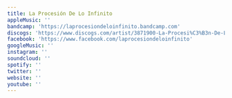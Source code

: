 ```yaml
---
title: La Procesión De Lo Infinito
appleMusic: ''
bandcamp: 'https://laprocesiondeloinfinito.bandcamp.com'
discogs: 'https://www.discogs.com/artist/3871900-La-Procesi%C3%B3n-De-Lo-Infinito'
facebook: 'https://www.facebook.com/laprocesiondeloinfinito'
googleMusic: ''
instagram: ''
soundcloud: ''
spotify: ''
twitter: ''
website: ''
youtube: ''
---
```

